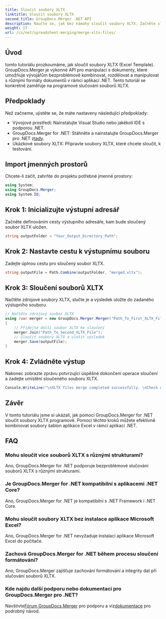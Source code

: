 ```yaml
---
title: Sloučit soubory XLTX
linktitle: Sloučit soubory XLTX
second_title: GroupDocs.Merger .NET API
description: Naučte se, jak bez námahy sloučit soubory XLTX. Začněte slučovat soubory XLTX a efektivně zefektivněte úkoly správy dokumentů.
weight: 17
url: /cs/net/spreadsheet-merging/merge-xltx-files/
---
```

## Úvod
tomto tutoriálu prozkoumáme, jak sloučit soubory XLTX (Excel Template). GroupDocs.Merger je výkonné API pro manipulaci s dokumenty, které umožňuje vývojářům bezproblémově kombinovat, rozdělovat a manipulovat s různými formáty dokumentů v rámci aplikací .NET. Tento tutoriál se konkrétně zaměřuje na programové slučování souborů XLTX.
## Předpoklady
Než začneme, ujistěte se, že máte nastaveny následující předpoklady:
- Vývojové prostředí: Nainstalujte Visual Studio nebo jakékoli IDE s podporou .NET.
-  GroupDocs.Merger for .NET: Stáhněte a nainstalujte GroupDocs.Merger pro .NET z[tady](https://releases.groupdocs.com/merger/net/).
- Ukázkové soubory XLTX: Připravte soubory XLTX, které chcete sloučit, k testování.

## Import jmenných prostorů
Chcete-li začít, zahrňte do projektu potřebné jmenné prostory:
```csharp
using System; 
using GroupDocs.Merger;
using System.IO;
```
## Krok 1: Inicializujte výstupní adresář
Začněte definováním cesty výstupního adresáře, kam bude sloučený soubor XLTX uložen.
```csharp
string outputFolder = "Your_Output_Directory_Path";
```
## Krok 2: Nastavte cestu k výstupnímu souboru
Zadejte úplnou cestu pro sloučený soubor XLTX.
```csharp
string outputFile = Path.Combine(outputFolder, "merged.xltx");
```
## Krok 3: Sloučení souborů XLTX
Načtěte zdrojové soubory XLTX, slučte je a výsledek uložte do zadaného výstupního souboru.
```csharp
// Načtěte zdrojový soubor XLTX
using (var merger = new GroupDocs.Merger.Merger("Path_To_First_XLTX_File"))
{
    // Přidejte další soubor XLTX ke sloučení
    merger.Join("Path_To_Second_XLTX_File");
    // Sloučit soubory XLTX a uložit výsledek
    merger.Save(outputFile);
}
```
## Krok 4: Zvládněte výstup
Nakonec zobrazte zprávu potvrzující úspěšné dokončení operace sloučení a zadejte umístění sloučeného souboru XLTX.
```csharp
Console.WriteLine("\nXLTX files merge completed successfully. \nCheck output in {0}", outputFolder);
```

## Závěr
V tomto tutoriálu jsme si ukázali, jak pomocí GroupDocs.Merger for .NET sloučit soubory XLTX programově. Pomocí těchto kroků můžete efektivně kombinovat soubory šablon aplikace Excel v rámci aplikací .NET.

## FAQ
### Mohu sloučit více souborů XLTX s různými strukturami?
Ano, GroupDocs.Merger for .NET podporuje bezproblémové slučování souborů XLTX s různými strukturami.
### Je GroupDocs.Merger for .NET kompatibilní s aplikacemi .NET Core?
Ano, GroupDocs.Merger for .NET je kompatibilní s .NET Framework i .NET Core.
### Mohu sloučit soubory XLTX bez instalace aplikace Microsoft Excel?
Ano, GroupDocs.Merger for .NET nevyžaduje instalaci aplikace Microsoft Excel do počítače.
### Zachová GroupDocs.Merger for .NET během procesu sloučení formátování?
Ano, GroupDocs.Merger zajišťuje zachování formátování a integrity dat při slučování souborů XLTX.
### Kde najdu další podporu nebo dokumentaci pro GroupDocs.Merger pro .NET?
 Navštivte[Fórum GroupDocs.Merger](https://forum.groupdocs.com/c/merger/32) pro podporu a viz[dokumentace](https://tutorials.groupdocs.com/merger/net/) pro podrobný návod.